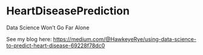 # HeartDiseasePrediction
Data Science Won’t Go Far Alone

See my blog here: https://medium.com/@HawkeyeRye/using-data-science-to-predict-heart-disease-69228f78dc0
